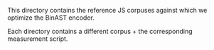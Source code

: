 This directory contains the reference JS corpuses against which we optimize the BinAST encoder.

Each directory contains a different corpus + the corresponding measurement script.
